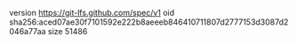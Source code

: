 version https://git-lfs.github.com/spec/v1
oid sha256:aced07ae30f7101592e222b8aeeeb846410711807d2777153d3087d2046a77aa
size 51486
